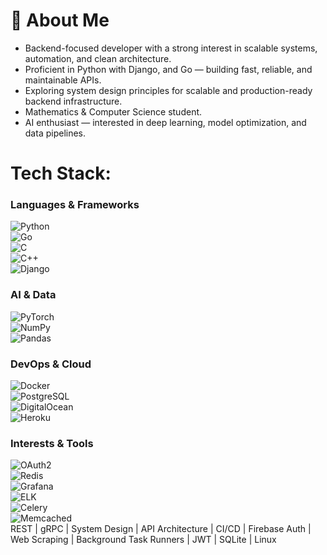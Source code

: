# 💫 About Me  
- Backend-focused developer with a strong interest in scalable systems, automation, and clean architecture.  
- Proficient in Python with Django, and Go — building fast, reliable, and maintainable APIs.  
- Exploring system design principles for scalable and production-ready backend infrastructure.  
- Mathematics & Computer Science student.  
- AI enthusiast — interested in deep learning, model optimization, and data pipelines.

# Tech Stack:

### Languages & Frameworks  
![Python](https://img.shields.io/badge/python-3670A0?style=for-the-badge&logo=python&logoColor=ffdd54)  
![Go](https://img.shields.io/badge/go-%2300ADD8.svg?style=for-the-badge&logo=go&logoColor=white)  
![C](https://img.shields.io/badge/c-%2300599C.svg?style=for-the-badge&logo=c&logoColor=white)  
![C++](https://img.shields.io/badge/c++-%2300599C.svg?style=for-the-badge&logo=c%2B%2B&logoColor=white)  
![Django](https://img.shields.io/badge/django-%23092E20.svg?style=for-the-badge&logo=django&logoColor=white)  

### AI & Data  
![PyTorch](https://img.shields.io/badge/PyTorch-%23EE4C2C.svg?style=for-the-badge&logo=PyTorch&logoColor=white)  
![NumPy](https://img.shields.io/badge/numpy-%23013243.svg?style=for-the-badge&logo=numpy&logoColor=white)  
![Pandas](https://img.shields.io/badge/pandas-%23150458.svg?style=for-the-badge&logo=pandas&logoColor=white)  

### DevOps & Cloud  
![Docker](https://img.shields.io/badge/docker-%230db7ed.svg?style=for-the-badge&logo=docker&logoColor=white)  
![PostgreSQL](https://img.shields.io/badge/postgresql-%23316192.svg?style=for-the-badge&logo=postgresql&logoColor=white)  
![DigitalOcean](https://img.shields.io/badge/DigitalOcean-%230167ff.svg?style=for-the-badge&logo=digitalOcean&logoColor=white)  
![Heroku](https://img.shields.io/badge/heroku-%23430098.svg?style=for-the-badge&logo=heroku&logoColor=white)  

### Interests & Tools  
![OAuth2](https://img.shields.io/badge/OAuth2-%2300A86B.svg?style=for-the-badge&logo=oauth&logoColor=white)  
![Redis](https://img.shields.io/badge/Redis-%23D82C2A.svg?style=for-the-badge&logo=redis&logoColor=white)  
![Grafana](https://img.shields.io/badge/Grafana-%23F46800.svg?style=for-the-badge&logo=grafana&logoColor=white)  
![ELK](https://img.shields.io/badge/ELK-%2300B9E4.svg?style=for-the-badge&logo=elastic&logoColor=white)  
![Celery](https://img.shields.io/badge/Celery-%23FF6F00.svg?style=for-the-badge&logo=celery&logoColor=white)  
![Memcached](https://img.shields.io/badge/Memcached-%232F6F70.svg?style=for-the-badge&logo=memcached&logoColor=white)  
REST | gRPC | System Design | API Architecture | CI/CD | Firebase Auth | Web Scraping | Background Task Runners | JWT | SQLite | Linux